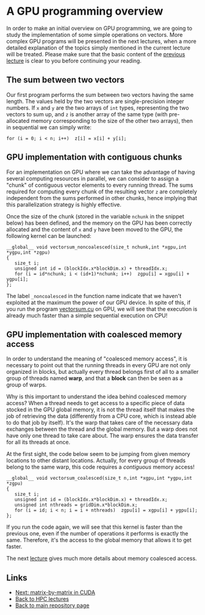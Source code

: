 
# A GPU programming overview

In order to make an initial overview on GPU programming, we are
going to study the implementation of some simple operations on vectors. 
More complex GPU programs will be presented in the next lectures, when 
a more detailed explanation of the topics simply mentioned in the current
lecture will be treated. Please make sure that the basic content of the 
[previous lecture](./intro_ssp.md) is clear to you before continuing
your reading.

## The sum between two vectors

Our first program performs the sum between two vectors having the
same length. The values held by the two vectors are single-precision
integer numbers. If ```x``` and ```y``` are the two arrays of ```int``` 
types, representing the two vectors to sum up, and ```z```  is another 
array of the same type (with pre-allocated memory corresponding to 
the size of the other two arrays), then in sequential we can simply
write:

	for (i = 0; i < n; i++)  z[i] = x[i] + y[i];

## GPU implementation with contiguous chunks

For an implementation on GPU where we can take the advantage of having
several computing resources in parallel, we can consider to assign a "chunk"
of contiguous vector elements to every running thread. The sums required 
for computing every chunk of the resulting vector ```z``` are completely 
independent from the sums performed in other chunks, hence implying that
this parallelization strategy is highly effective. 

Once the size of the chunk (stored in the variable ```nchunk``` in the 
snippet below) has been defined, and the memory on the GPU has been 
correctly allocated and the content of ```x``` and ```y``` have been
moved to the GPU, the following kernel can be launched:

	__global__ void vectorsum_noncoalesced(size_t nchunk,int *xgpu,int *ygpu,int *zgpu)
	{
	   size_t i;
	   unsigned int id = (blockIdx.x*blockDim.x) + threadIdx.x;
	   for (i = id*nchunk; i < (id+1)*nchunk; i++)  zgpu[i] = xgpu[i] + ygpu[i];
	};

The label ```_noncoalesced``` in the function name indicate that we
haven't exploited at the maximum the power of our GPU device. In spite of
this, if you run the program [vectorsum.cu](./vectorsum.cu) on GPU, we
will see that the execution is already much faster than a simple 
sequential execution on CPU!

## GPU implementation with coalesced memory access

In order to understand the meaning of "coalesced memory access", it is 
necessary to point out that the running threads in every GPU are not
only organized in blocks, but actually every thread belongs first of 
all to a smaller group of threads named **warp**, and that a **block**
can then be seen as a group of warps.

Why is this important to understand the idea behind coalesced memory
access? When a thread needs to get access to a specific piece of data
stocked in the GPU global memory, it is not the thread itself that makes
the job of retrieving the data (differently from a CPU core, which is
instead able to do that job by itself). It's the warp that takes care
of the necessary data exchanges between the thread and the global memory.
But a warp does not have only one thread to take care about. The warp
ensures the data transfer for all its threads at once. 

At the first sight, the code below seem to be jumping from given memory 
locations to other distant locations. Actually, for every group of threads 
belong to the same warp, this code requires a *contiguous* memory access!

	__global__ void vectorsum_coalesced(size_t n,int *xgpu,int *ygpu,int *zgpu)
	{
	   size_t i;
	   unsigned int id = (blockIdx.x*blockDim.x) + threadIdx.x;
	   unsigned int nthreads = gridDim.x*blockDim.x;
	   for (i = id; i < n; i = i + nthreads)  zgpu[i] = xgpu[i] + ygpu[i];
	};

If you run the code again, we will see that this kernel is faster than the
previous one, even if the number of operations it performs is exactly
the same. Therefore, it's the access to the global memory that allows it
to get faster.

The next [lecture](./matrix-by-matrix.md) gives much more details about 
memory coalesced access.

## Links

* [Next: matrix-by-matrix in CUDA](./matrix-by-matrix.md)
* [Back to HPC lectures](./README.md)
* [Back to main repository page](../README.md)

